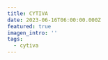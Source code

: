 ```yaml
---
title: CYTIVA
date: 2023-06-16T06:00:00.000Z
featured: true
imagen_intro: ''
tags:
  - cytiva
---
```


